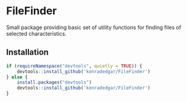 
<!-- README.md is generated from README.Rmd. Please edit that file -->

# FileFinder

Small package providing basic set of utility functions for finding files
of selected characteristics.

## Installation

``` r
if (requireNamespace("devtools", quietly = TRUE)) {
    devtools::install_github('konradedgar/FileFinder')
} else {
    install.packages("devtools")
    devtools::install_github('konradedgar/FileFinder')
}
```

